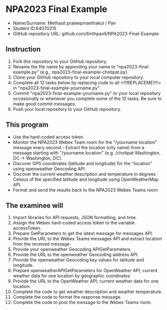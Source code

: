 # NPA2023 Final Example

- Name/Surname: Methasit prateepmaethakul / Pan
- Student ID:64070215
- GitHub repository URL: github.com/llmthpanll/NPA2023-Final-Example

## Instruction

1. Fork this repository to your GitHub repository.
2. Rename the file name by appending your name to "npa2023-final-example.py" (e.g., npa2023-final-example-chotipat.py).
3. Clone your GitHub repository to your local computer repository.
4. Complete all 12 tasks below by replacing code to all <!!!REPLACEME!!!!> in "npa2023-final-example-yourname.py".
5. Commit "npa2023-final-example-yourname.py" to your local repository occasionally or whenever you complete some of the 12 tasks. Be sure to make good commit messages.
6. Push your local repository to your GitHub repository.

## This program

- Use the hard-coded access token.
- Monitor the NPA2023 Webex Team room for the "/yourname location" message every second.- Extract the location (city name) from a message starting with "/yourname location" (e.g. /chotipat Washington, DC -> Washington, DC).
- Discover GPS coordinates (latitude and longitude) for the "location" using openweather Geocoding API.
- Discover the current weather description and temperature in degrees Celsius of the specified latitude and longitude using OpenWeatherMap API.
- Format and send the results back to the NPA2023 Webex Teams room

## The examinee will

1. Import libraries for API requests, JSON formatting, and time.
2. Assign the Webex hard-coded access token to the variable accessToken.
3. Prepare GetParameters to get the latest message for messages API.
4. Provide the URL to the Webex Teams messages API and extract location from the received message.
5. Provide your openweather Geocoding APIGetParameters.
6. Provide the URL to the openweather Geocoding address API.
7. Provide the openweather Geocoding key values for latitude and longitude.
8. Prepare openweatherAPIGetParameters for OpenWeather API; current weather data for one location by geographic coordinates
9. Provide the URL to the OpenWeather API; current weather data for one location.
10. Complete the code to get weather description and weather temperature.
11. Complete the code to format the response message.
12. Complete the code to post the message to the Webex Teams room.
